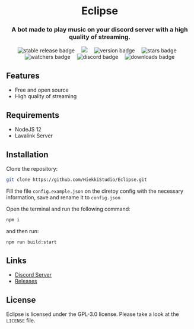 <div align="center">
    <h1>Eclipse</h1>
    <h3>A bot made to play music on your discord server with a high quality of streaming.</h3>
    <img src="https://img.shields.io/github/v/release/HiekkiStudio/Eclipse?sort=semver&color=green&label=stable&style=for-the-badge" alt="stable release badge">&emsp;
    <img src="https://img.shields.io/github/v/release/HiekkiStudio/Eclipse?include_prereleases&sort=semver&label=latest&style=for-the-badge" lt="latest release badge)">&emsp;
        <img src="https://img.shields.io/github/package-json/v/HiekkiStudio/Eclipse?style=for-the-badge" alt="version badge">&emsp;
    <img src="https://img.shields.io/github/stars/HiekkiStudio/Eclipse?style=for-the-badge" alt="stars badge">&emsp;
    <img src="https://img.shields.io/github/watchers/HiekkiStudio/Eclipse?style=for-the-badge" alt="watchers badge">&emsp;
    <img src="https://img.shields.io/discord/817092328861728789?label=Discord&logo=Discord&logoColor=white&style=for-the-badge" alt="discord badge">&emsp;
    <img src="https://img.shields.io/github/downloads/HiekkiStudio/Eclipse/total?style=for-the-badge" alt="downloads badge">
    <br>
</div>

## Features
- Free and open source
- High quality of streaming

## Requirements
- NodeJS 12
- Lavalink Server

## Installation
Clone the repository:

```bash
git clone https://github.com/HiekkiStudio/Eclipse.git
```

Fill the file `config.example.json` on the diretoy config with the necessary information, save and rename it to `config.json`

Open the terminal and run the following command:
 ```bash
npm i
```
and then run:
```bash
npm run build:start
```

## Links
- [Discord Server](https://discord.gg/zTpXyK7CDH)
- [Releases](https://github.com/HiekkiStudio/Eclipse/releases)

## License
Eclipse is licensed under the GPL-3.0 license. Please take a look at the `LICENSE` file.
